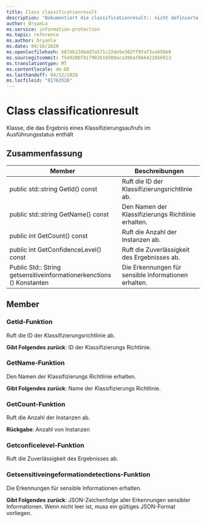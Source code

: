 ```yaml
---
title: Class classificationresult
description: 'Dokumentiert die classificationresult:: nicht definierte Klasse des Microsoft Information Protection (MIP) SDK.'
author: BryanLa
ms.service: information-protection
ms.topic: reference
ms.author: bryanla
ms.date: 04/16/2020
ms.openlocfilehash: b87db224bdd7a571c22de9e382ff9faf3ce656b8
ms.sourcegitcommit: f54920bf017902616589aca30baf6b64216b6913
ms.translationtype: MT
ms.contentlocale: de-DE
ms.lasthandoff: 04/22/2020
ms.locfileid: "81763526"
---
```

# <a name="class-classificationresult"></a>Class classificationresult 
Klasse, die das Ergebnis eines Klassifizierungsaufrufs im Ausführungsstatus enthält
  
## <a name="summary"></a>Zusammenfassung
 Member                        | Beschreibungen                                
--------------------------------|---------------------------------------------
public std::string GetId() const  |  Ruft die ID der Klassifizierungsrichtlinie ab.
public std::string GetName() const  |  Den Namen der Klassifizierungs Richtlinie erhalten.
public int GetCount() const  |  Ruft die Anzahl der Instanzen ab.
public int GetConfidenceLevel() const  |  Ruft die Zuverlässigkeit des Ergebnisses ab.
Public Std:: String getsensitiveinformationerkenctions () Konstanten  |  Die Erkennungen für sensible Informationen erhalten.
  
## <a name="members"></a>Member
  
### <a name="getid-function"></a>GetId-Funktion
Ruft die ID der Klassifizierungsrichtlinie ab.

  
**Gibt Folgendes zurück**: ID der Klassifizierungs Richtlinie.
  
### <a name="getname-function"></a>GetName-Funktion
Den Namen der Klassifizierungs Richtlinie erhalten.

  
**Gibt Folgendes zurück**: Name der Klassifizierungs Richtlinie.
  
### <a name="getcount-function"></a>GetCount-Funktion
Ruft die Anzahl der Instanzen ab.

  
**Rückgabe**: Anzahl von Instanzen
  
### <a name="getconfidencelevel-function"></a>Getconficelevel-Funktion
Ruft die Zuverlässigkeit des Ergebnisses ab.
  
### <a name="getsensitiveinformationdetections-function"></a>Getsensitiveingeformationdetections-Funktion
Die Erkennungen für sensible Informationen erhalten.

  
**Gibt Folgendes zurück**: JSON-Zeichenfolge aller Erkennungen sensibler Informationen. Wenn nicht leer ist, muss ein gültiges JSON-Format vorliegen.